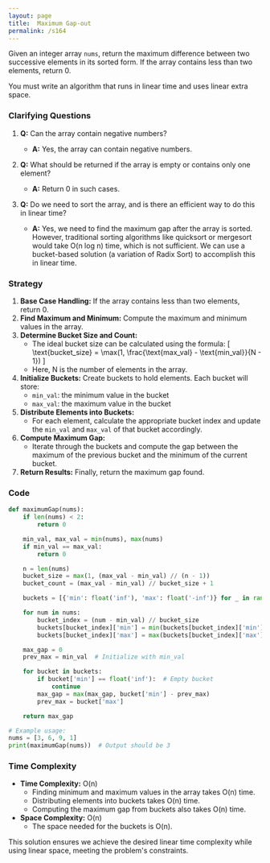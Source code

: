```yaml
---
layout: page
title:  Maximum Gap-out
permalink: /s164
---
```


Given an integer array `nums`, return the maximum difference between two successive elements in its sorted form. If the array contains less than two elements, return 0.

You must write an algorithm that runs in linear time and uses linear extra space.

### Clarifying Questions

1. **Q:** Can the array contain negative numbers?
   - **A:** Yes, the array can contain negative numbers.

2. **Q:** What should be returned if the array is empty or contains only one element?
   - **A:** Return 0 in such cases.

3. **Q:** Do we need to sort the array, and is there an efficient way to do this in linear time?
   - **A:** Yes, we need to find the maximum gap after the array is sorted. However, traditional sorting algorithms like quicksort or mergesort would take O(n log n) time, which is not sufficient. We can use a bucket-based solution (a variation of Radix Sort) to accomplish this in linear time.

### Strategy

1. **Base Case Handling:** If the array contains less than two elements, return 0.
2. **Find Maximum and Minimum:** Compute the maximum and minimum values in the array.
3. **Determine Bucket Size and Count:**
   - The ideal bucket size can be calculated using the formula:
     \[
     \text{bucket\_size} = \max(1, \frac{\text{max\_val} - \text{min\_val}}{N - 1})
     \]
   - Here, N is the number of elements in the array.
4. **Initialize Buckets:** Create buckets to hold elements. Each bucket will store:
   - `min_val`: the minimum value in the bucket
   - `max_val`: the maximum value in the bucket
5. **Distribute Elements into Buckets:**
   - For each element, calculate the appropriate bucket index and update the `min_val` and `max_val` of that bucket accordingly.
6. **Compute Maximum Gap:**
   - Iterate through the buckets and compute the gap between the maximum of the previous bucket and the minimum of the current bucket.
7. **Return Results:** Finally, return the maximum gap found.

### Code

```python
def maximumGap(nums):
    if len(nums) < 2:
        return 0

    min_val, max_val = min(nums), max(nums)
    if min_val == max_val:
        return 0

    n = len(nums)
    bucket_size = max(1, (max_val - min_val) // (n - 1))
    bucket_count = (max_val - min_val) // bucket_size + 1

    buckets = [{'min': float('inf'), 'max': float('-inf')} for _ in range(bucket_count)]

    for num in nums:
        bucket_index = (num - min_val) // bucket_size
        buckets[bucket_index]['min'] = min(buckets[bucket_index]['min'], num)
        buckets[bucket_index]['max'] = max(buckets[bucket_index]['max'], num)

    max_gap = 0
    prev_max = min_val  # Initialize with min_val

    for bucket in buckets:
        if bucket['min'] == float('inf'):  # Empty bucket
            continue
        max_gap = max(max_gap, bucket['min'] - prev_max)
        prev_max = bucket['max']

    return max_gap

# Example usage:
nums = [3, 6, 9, 1]
print(maximumGap(nums))  # Output should be 3
```

### Time Complexity

- **Time Complexity:** O(n)
  - Finding minimum and maximum values in the array takes O(n) time.
  - Distributing elements into buckets takes O(n) time.
  - Computing the maximum gap from buckets also takes O(n) time.
- **Space Complexity:** O(n)
  - The space needed for the buckets is O(n).

This solution ensures we achieve the desired linear time complexity while using linear space, meeting the problem's constraints.